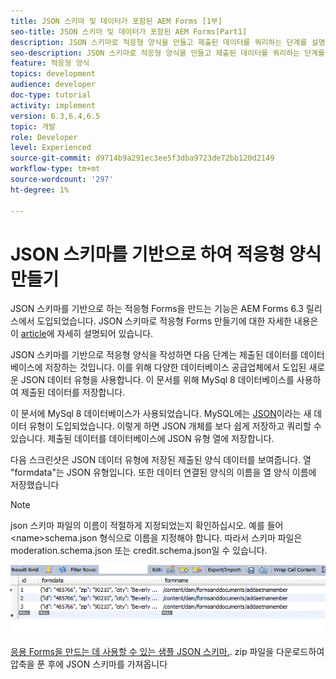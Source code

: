 ```yaml
---
title: JSON 스키마 및 데이터가 포함된 AEM Forms [1부]
seo-title: JSON 스키마 및 데이터가 포함된 AEM Forms[Part1]
description: JSON 스키마로 적응형 양식을 만들고 제출된 데이터를 쿼리하는 단계를 설명하는 여러 부분 자습서입니다.
seo-description: JSON 스키마로 적응형 양식을 만들고 제출된 데이터를 쿼리하는 단계를 설명하는 여러 부분 자습서입니다.
feature: 적응형 양식
topics: development
audience: developer
doc-type: tutorial
activity: implement
version: 6.3,6.4,6.5
topic: 개발
role: Developer
level: Experienced
source-git-commit: d9714b9a291ec3ee5f3dba9723de72bb120d2149
workflow-type: tm+mt
source-wordcount: '297'
ht-degree: 1%

---
```



# JSON 스키마를 기반으로 하여 적응형 양식 만들기


JSON 스키마를 기반으로 하는 적응형 Forms을 만드는 기능은 AEM Forms 6.3 릴리스에서 도입되었습니다. JSON 스키마로 적응형 Forms 만들기에 대한 자세한 내용은 이 [article](https://helpx.adobe.com/experience-manager/6-3/forms/using/adaptive-form-json-schema-form-model.html)에 자세히 설명되어 있습니다.

JSON 스키마를 기반으로 적응형 양식을 작성하면 다음 단계는 제출된 데이터를 데이터베이스에 저장하는 것입니다. 이를 위해 다양한 데이터베이스 공급업체에서 도입된 새로운 JSON 데이터 유형을 사용합니다. 이 문서를 위해 MySql 8 데이터베이스를 사용하여 제출된 데이터를 저장합니다.

이 문서에 MySql 8 데이터베이스가 사용되었습니다. MySQL에는 [JSON](https://dev.mysql.com/doc/refman/8.0/en/json.html)이라는 새 데이터 유형이 도입되었습니다. 이렇게 하면 JSON 개체를 보다 쉽게 저장하고 쿼리할 수 있습니다. 제출된 데이터를 데이터베이스에 JSON 유형 열에 저장합니다.

다음 스크린샷은 JSON 데이터 유형에 저장된 제출된 양식 데이터를 보여줍니다. 열 &quot;formdata&quot;는 JSON 유형입니다. 또한 데이터 연결된 양식의 이름을 열 양식 이름에 저장했습니다

>[!NOTE]
>
>json 스키마 파일의 이름이 적절하게 지정되었는지 확인하십시오. 예를 들어 &lt;name>schema.json 형식으로 이름을 지정해야 합니다. 따라서 스키마 파일은 moderation.schema.json 또는 credit.schema.json일 수 있습니다.


![데이터 세트](assets/datastored.gif)


[응용 Forms을 만드는 데 사용할 수 있는 샘플 JSON 스키마.](assets/samplejsonschemas.zip). zip 파일을 다운로드하여 압축을 푼 후에 JSON 스키마를 가져옵니다


